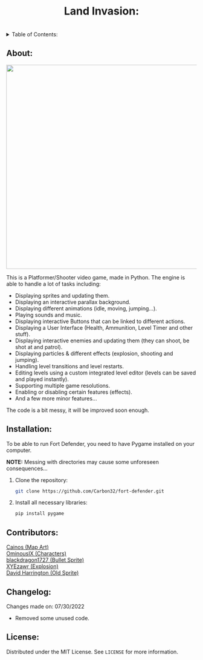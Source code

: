 <h1 align="center">Land Invasion:</h1><br>

<details>
  <summary>Table of Contents: </summary>
  <ol>
    <li>
      <a href="#about">About</a>
      <ul>
      </ul>
    </li>
    <li>
      <a href="#installation">Installation</a>
      <ul>
      </ul>
    </li>
    <li><a href="#contributors">Contributors</a></li>
    <li><a href="#changelog">Changelog</a></li>
    <li><a href="#license">License</a></li>
  </ol>
</details>


## About:

<img src = "https://i.imgur.com/eX5chDW.png" width = 960 height = 540>


This is a Platformer/Shooter video game, made in Python. The engine is able to handle a lot of tasks including: 

* Displaying sprites and updating them.
* Displaying an interactive parallax background.
* Displaying different animations (idle, moving, jumping...).
* Playing sounds and music.
* Displaying interactive Buttons that can be linked to different actions.
* Displaying a User Interface (Health, Ammunition, Level Timer and other stuff).
* Displaying interactive enemies and updating them (they can shoot, be shot at and patrol).
* Displaying particles & different effects (explosion, shooting and jumping).
* Handling level transitions and level restarts.
* Editing levels using a custom integrated level editor (levels can be saved and played instantly).
* Supporting multiple game resolutions.
* Enabling or disabling certain features (effects).
* And a few more minor features...

The code is a bit messy, it will be improved soon enough.

## Installation:

To be able to run Fort Defender, you need to have Pygame installed on your computer.

<b>NOTE:</b> Messing with directories may cause some unforeseen consequences...

1. Clone the repository: 

   ```sh
   git clone https://github.com/Carbon32/fort-defender.git
   ```
2. Install all necessary libraries:

    ```sh
    pip install pygame
    ```

## Contributors:

<a href="https://cainos.itch.io">Cainos (Map Art)</a><br>
<a href="https://ominousix.itch.io">OminousIX (Characters)</a><br>
<a href="https://blackdragon1727.itch.io">blackdragon1727 (Bullet Sprite)</a><br>
<a href="https://xyezawr.itch.io">XYEzawr (Explosion)</a><br>
<a href="https://opengameart.org/users/david-harrington">David Harrington (Old Sprite)</a><br>

## Changelog:

Changes made on: 07/30/2022

* Removed some unused code.

## License:

Distributed under the MIT License. See `LICENSE` for more information.

